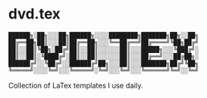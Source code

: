 # dvd.tex
```
██████╗░██╗░░░██╗██████╗░░░░████████╗███████╗██╗░░██╗
██╔══██╗██║░░░██║██╔══██╗░░░╚══██╔══╝██╔════╝╚██╗██╔╝
██║░░██║╚██╗░██╔╝██║░░██║░░░░░░██║░░░█████╗░░░╚███╔╝░
██║░░██║░╚████╔╝░██║░░██║░░░░░░██║░░░██╔══╝░░░██╔██╗░
██████╔╝░░╚██╔╝░░██████╔╝██╗░░░██║░░░███████╗██╔╝╚██╗
╚═════╝░░░░╚═╝░░░╚═════╝░╚═╝░░░╚═╝░░░╚══════╝╚═╝░░╚═╝
```
Collection of LaTex templates I use daily.
